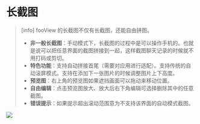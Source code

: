# 长截图

> \[info\] fooView 的长截图不仅有长截图，还能自由拼图。
>
> * **非一般长截图**：手动模式下，长截图的过程中是可以操作手机的。也就是说可以把任意界面的截图拼接到一起，这样截图聊天记录的时候就不用打码或剪切。
> * **特色功能**：支持自动拼接首尾（需要对应用进行适配）。支持传统的自动滚屏模式。支持在添加下一张图片的时候调整图片上下高度。
> * **预览图**：右上角的预览图如果遮挡画面可以拖动来移动位置。
> * **自由编辑**：点击预览图放大、放大后右下角编辑可选择删除其中的任意截图。
> * **错误提示**：如果提示超出滚动范围意为不支持该界面的自动模式截图。

![](http://ww1.sinaimg.cn/large/6b1dd0a7ly1fzrdawrjn6j20u01fd48r.jpg)

